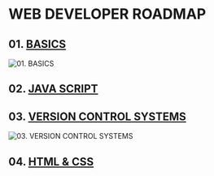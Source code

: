 # WEB DEVELOPER ROADMAP

## 01. [BASICS](docs/01-basics.md)

![01. BASICS](http://www.plantuml.com/plantuml/proxy?cache=no&src=https://raw.githubusercontent.com/mrPronin/edu-web/main/diagrams/01-basics.iuml)

## 02. [JAVA SCRIPT](docs/02-javascript.md)

## 03. [VERSION CONTROL SYSTEMS](docs/03.vcs.md)

![03. VERSION CONTROL SYSTEMS](http://www.plantuml.com/plantuml/proxy?cache=no&src=https://raw.githubusercontent.com/mrPronin/edu-web/main/diagrams/03-vcs.iuml)

## 04. [HTML & CSS](docs/04-html-css.md)
